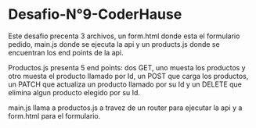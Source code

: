 # Desafio-N°9-CoderHause

Este desafio precenta 3 archivos, un form.html donde esta el formulario pedido, main.js donde se ejecuta la api y un products.js donde se encuentran los end points de la api.

Productos.js presenta 5 end points: dos GET, uno muesta los productos y otro muesta el producto llamado por Id, un POST que carga los productos, un PATCH que actualiza un producto llamado por su Id y un DELETE que elimina algun producto elegido por su Id.

main.js llama a productos.js a travez de un router para ejecutar la api y a form.html para el formulario.
